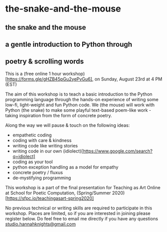 # the-snake-and-the-mouse

## the snake and the mouse
## a gentle introduction to Python through
## poetry & scrolling words


This is a (free online 1 hour workshop)[https://forms.gle/gHZB45pGu2yePvGu6], on Sunday, August 23rd at 4 PM (EST)

The aim of this workshop is to teach a basic introduction to the Python programming language through the hands-on experience of writing some low-fi, light-weight and fun Python code. We (the mouse) will work with Python (the snake) to make some playful text-based poem-like work - taking inspiration from the form of concrete poetry.

Along the way we will pause & touch on the following ideas:

* empathetic coding
* coding with care & kindness
* writing code like writing stories
* writing code in our own (idiolect)[https://www.google.com/search?q=idiolect]
* coding as your tool
* python exception handling as a model for empathy
* concrete poetry / fluxus
* de-mystifying programming


This workshop is a part of the final presentation for Teaching as Art Online at School for Poetic Computation, (Spring/Summer 2020)[https://sfpc.io/teachingasart-spring2020]


No previous technical or writing skills are required to participate in this workshop. Places are limited, so if you are interested in joining please register below. Do feel free to email me directly if you have any questions studio.hannahknights@gmail.com
